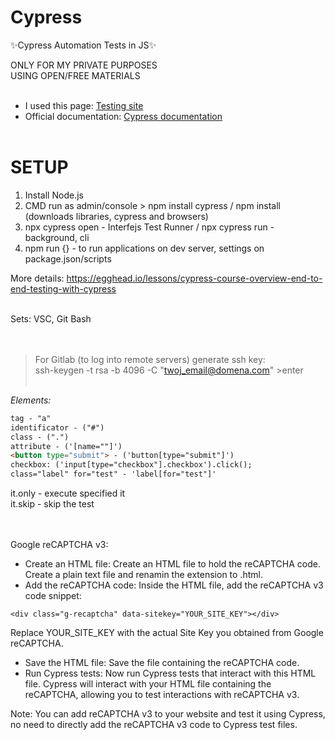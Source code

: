 # Cypress
✨Cypress Automation Tests in JS✨

ONLY FOR MY PRIVATE PURPOSES<br>
USING OPEN/FREE MATERIALS <br><br>
- I used this page: [Testing site](https://parabank.parasoft.com/parabank)
- Official documentation: [Cypress documentation](https://docs.cypress.io/guides/overview/why-cypress) 
<br><br>

# SETUP
1. Install  Node.js
2. CMD run as admin/console > npm install cypress / npm install (downloads libraries, cypress and browsers)
3. npx cypress open - Interfejs Test Runner / npx cypress run - background, cli
4. npm run {} - to run applications on dev server, settings on package.json/scripts

More details: https://egghead.io/lessons/cypress-course-overview-end-to-end-testing-with-cypress

<br>
Sets: VSC, Git Bash
<br><br><br>

>For Gitlab (to log into remote servers) generate ssh key:  <br>
>ssh-keygen -t rsa -b 4096 -C "twoj_email@domena.com" >enter <br><br>

_Elements: <br>_
```html
tag - "a"
identificator - ("#")  
class - (".")  
attribute - ('[name=""]') 
<button type="submit"> - ('button[type="submit"]') 
checkbox: ('input[type="checkbox"].checkbox').click();  
class="label" for="test" - 'label[for="test"]'  
```
it.only - execute specified it<br>
it.skip - skip the test<br>
<br><br>
<dl><dt> 
Google reCAPTCHA v3:  <br>
</dt></dl>  

- Create an HTML file:  Create an HTML file to hold the reCAPTCHA code. Create a plain text file and renamin the extension to .html.  <br>
- Add the reCAPTCHA code: Inside the HTML file, add the reCAPTCHA v3 code snippet:  <br>  
```
<div class="g-recaptcha" data-sitekey="YOUR_SITE_KEY"></div>
```
  Replace YOUR_SITE_KEY with the actual Site Key you obtained from Google reCAPTCHA.
- Save the HTML file: Save the file containing the reCAPTCHA code. <br>
- Run Cypress tests: Now run Cypress tests that interact with this HTML file. Cypress will interact with your HTML file containing the reCAPTCHA, allowing you to test interactions with reCAPTCHA v3. <br>

Note: You can add reCAPTCHA v3 to your website and test it using Cypress, no need to directly add the reCAPTCHA v3 code to Cypress test files.



